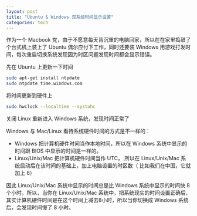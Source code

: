 ```yaml
---
layout: post
title: "Ubuntu & Windows 双系统时间显示设置"
categories: tech
---
```

作为一个 Macbook 党，由于不愿意每天背沉重的电脑回家，所以在在家里捣鼓了个台式机上装上了 Ubuntu 偶尔应付下工作，同时还要装 Windows 用游戏打发时间，每次重启切换系统发现因为时区问题发现时间都会显示错误。

先在 Ubuntu 上更新一下时间
```bash
sudo apt-get install ntpdate
sudo ntpdate time.windows.com
```
将时间更新到硬件上
```bash
sudo hwclock --localtime --systohc
```
关闭 Linux 重新进入 Windows 系统，发现时间正常了

<!--more-->

Windows 与 Mac/Linux 看待系统硬件时间的方式是不一样的：
* Windows 把计算机硬件时间当作本地时间，所以在 Windows 系统中显示的时间跟 BIOS 中显示的时间是一样的。
* Linux/Unix/Mac 把计算机硬件时间当作 UTC， 所以在 Linux/Unix/Mac 系统启动后在该时间的基础上，加上电脑设置的时区数（ 比如我们在中国，它就加上 8）

因此 Linux/Unix/Mac 系统中显示的时间总是比 Windows 系统中显示的时间快 8 个小时。所以，当你在 Linux/Unix/Mac 系统中，把系统现实的时间设置正确后，其实计算机硬件时间是在这个时间上减去8小时，所以当你切换成 Windows 系统后，会发现时间慢了 8 小时。
